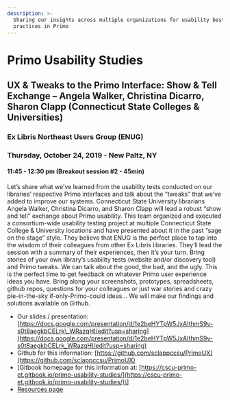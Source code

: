 ```yaml
---
description: >-
  Sharing our insights across multiple organizations for usability best
  practices in Primo
---
```


# Primo Usability Studies

## UX & Tweaks to the Primo Interface: Show & Tell Exchange – Angela Walker, Christina Dicarro, Sharon Clapp \(Connecticut State Colleges & Universities\)

### Ex Libris Northeast Users Group \(ENUG\) 

### Thursday, October 24, 2019 - New Paltz, NY 

#### 11:45 - 12:30 pm \(Breakout session \#2  - 45min\) 

Let’s share what we’ve learned from the usability tests conducted on our libraries’ respective Primo interfaces and talk about the “tweaks” that we’ve added to improve our systems. Connecticut State University librarians Angela Walker, Christina Dicarro, and Sharon Clapp will lead a robust “show and tell” exchange about Primo usability. This team organized and executed a consortium-wide usability testing project at multiple Connecticut State College & University locations and have presented about it in the past “sage on the stage” style. They believe that ENUG is the perfect place to tap into the wisdom of their colleagues from other Ex Libris libraries. They’ll lead the session with a summary of their experiences, then it’s your turn. Bring stories of your own library’s usability tests \(website and/or discovery tool\) and Primo tweaks. We can talk about the good, the bad, and the ugly. This is the perfect time to get feedback on whatever Primo user experience ideas you have. Bring along your screenshots, prototypes, spreadsheets, github repos, questions for your colleagues or just war stories and crazy pie-in-the-sky if-only-Primo-could ideas… We will make our findings and solutions available on Github.

* Our slides / presentation: [https://docs.google.com/presentation/d/1e2beHYTpW5JxAIthmS9v-s0t8aegkbCELrk\_WRazqHI/edit?usp=sharing](https://docs.google.com/presentation/d/1e2beHYTpW5JxAIthmS9v-s0t8aegkbCELrk_WRazqHI/edit?usp=sharing)
* Github for this information: [https://github.com/sclappccsu/PrimoUX](https://github.com/sclappccsu/PrimoUX)
* \[Gitbook homepage for this information at: [https://cscu-primo-et.gitbook.io/primo-usability-studies/](https://cscu-primo-et.gitbook.io/primo-usability-studies/)\]
* [Resources page](resources.md)

